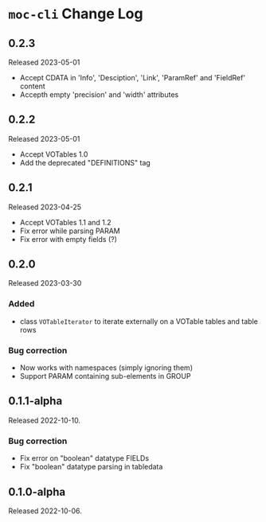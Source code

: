 # `moc-cli` Change Log

## 0.2.3

Released 2023-05-01

* Accept CDATA in 'Info', 'Desciption', 'Link', 'ParamRef' and 'FieldRef' content
* Accepth empty 'precision' and 'width' attributes

## 0.2.2

Released 2023-05-01

* Accept VOTables 1.0
* Add the deprecated "DEFINITIONS" tag


## 0.2.1

Released 2023-04-25

* Accept VOTables 1.1 and 1.2
* Fix error while parsing PARAM
* Fix error with empty fields (?)


## 0.2.0

Released 2023-03-30

### Added

* class `VOTableIterator` to iterate externally on a VOTable
  tables and table rows

### Bug correction

* Now works with namespaces (simply ignoring them)
* Support PARAM containing sub-elements in GROUP


## 0.1.1-alpha

Released 2022-10-10.

### Bug correction

* Fix error on "boolean" datatype FIELDs
* Fix "boolean" datatype parsing in tabledata


## 0.1.0-alpha

Released 2022-10-06.

